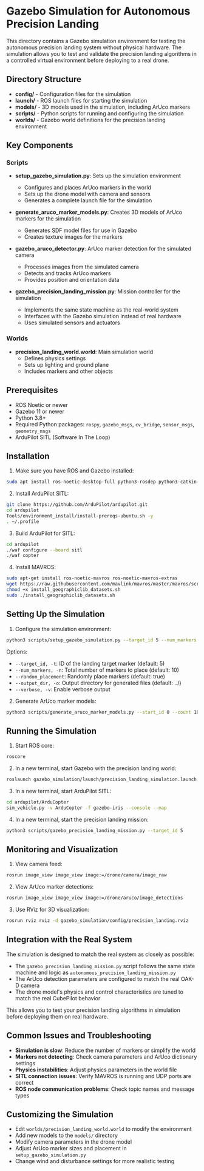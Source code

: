 # Gazebo Simulation for Autonomous Precision Landing

This directory contains a Gazebo simulation environment for testing the autonomous precision landing system without physical hardware. The simulation allows you to test and validate the precision landing algorithms in a controlled virtual environment before deploying to a real drone.

## Directory Structure

- **config/** - Configuration files for the simulation
- **launch/** - ROS launch files for starting the simulation
- **models/** - 3D models used in the simulation, including ArUco markers
- **scripts/** - Python scripts for running and configuring the simulation
- **worlds/** - Gazebo world definitions for the precision landing environment

## Key Components

### Scripts

- **setup_gazebo_simulation.py**: Sets up the simulation environment
  - Configures and places ArUco markers in the world
  - Sets up the drone model with camera and sensors
  - Generates a complete launch file for the simulation

- **generate_aruco_marker_models.py**: Creates 3D models of ArUco markers for the simulation
  - Generates SDF model files for use in Gazebo
  - Creates texture images for the markers

- **gazebo_aruco_detector.py**: ArUco marker detection for the simulated camera
  - Processes images from the simulated camera
  - Detects and tracks ArUco markers
  - Provides position and orientation data

- **gazebo_precision_landing_mission.py**: Mission controller for the simulation
  - Implements the same state machine as the real-world system
  - Interfaces with the Gazebo simulation instead of real hardware
  - Uses simulated sensors and actuators

### Worlds

- **precision_landing_world.world**: Main simulation world
  - Defines physics settings
  - Sets up lighting and ground plane
  - Includes markers and other objects

## Prerequisites

- ROS Noetic or newer
- Gazebo 11 or newer
- Python 3.8+
- Required Python packages: `rospy`, `gazebo_msgs`, `cv_bridge`, `sensor_msgs`, `geometry_msgs`
- ArduPilot SITL (Software In The Loop)

## Installation

1. Make sure you have ROS and Gazebo installed:
```bash
sudo apt install ros-noetic-desktop-full python3-rosdep python3-catkin-tools
```

2. Install ArduPilot SITL:
```bash
git clone https://github.com/ArduPilot/ardupilot.git
cd ardupilot
Tools/environment_install/install-prereqs-ubuntu.sh -y
. ~/.profile
```

3. Build ArduPilot for SITL:
```bash
cd ardupilot
./waf configure --board sitl
./waf copter
```

4. Install MAVROS:
```bash
sudo apt-get install ros-noetic-mavros ros-noetic-mavros-extras
wget https://raw.githubusercontent.com/mavlink/mavros/master/mavros/scripts/install_geographiclib_datasets.sh
chmod +x install_geographiclib_datasets.sh
sudo ./install_geographiclib_datasets.sh
```

## Setting Up the Simulation

1. Configure the simulation environment:
```bash
python3 scripts/setup_gazebo_simulation.py --target_id 5 --num_markers 10
```

Options:
- `--target_id, -t`: ID of the landing target marker (default: 5)
- `--num_markers, -n`: Total number of markers to place (default: 10)
- `--random_placement`: Randomly place markers (default: true)
- `--output_dir, -o`: Output directory for generated files (default: ../)
- `--verbose, -v`: Enable verbose output

2. Generate ArUco marker models:
```bash
python3 scripts/generate_aruco_marker_models.py --start_id 0 --count 10
```

## Running the Simulation

1. Start ROS core:
```bash
roscore
```

2. In a new terminal, start Gazebo with the precision landing world:
```bash
roslaunch gazebo_simulation/launch/precision_landing_simulation.launch
```

3. In a new terminal, start ArduPilot SITL:
```bash
cd ardupilot/ArduCopter
sim_vehicle.py -v ArduCopter -f gazebo-iris --console --map
```

4. In a new terminal, start the precision landing mission:
```bash
python3 scripts/gazebo_precision_landing_mission.py --target_id 5
```

## Monitoring and Visualization

1. View camera feed:
```bash
rosrun image_view image_view image:=/drone/camera/image_raw
```

2. View ArUco marker detections:
```bash
rosrun image_view image_view image:=/drone/aruco/image_detections
```

3. Use RViz for 3D visualization:
```bash
rosrun rviz rviz -d gazebo_simulation/config/precision_landing.rviz
```

## Integration with the Real System

The simulation is designed to match the real system as closely as possible:

- The `gazebo_precision_landing_mission.py` script follows the same state machine and logic as `autonomous_precision_landing_mission.py`
- The ArUco detection parameters are configured to match the real OAK-D camera
- The drone model's physics and control characteristics are tuned to match the real CubePilot behavior

This allows you to test your precision landing algorithms in simulation before deploying them on real hardware.

## Common Issues and Troubleshooting

- **Simulation is slow**: Reduce the number of markers or simplify the world
- **Markers not detecting**: Check camera parameters and ArUco dictionary settings
- **Physics instabilities**: Adjust physics parameters in the world file
- **SITL connection issues**: Verify MAVROS is running and UDP ports are correct
- **ROS node communication problems**: Check topic names and message types

## Customizing the Simulation

- Edit `worlds/precision_landing_world.world` to modify the environment
- Add new models to the `models/` directory
- Modify camera parameters in the drone model
- Adjust ArUco marker sizes and placement in `setup_gazebo_simulation.py`
- Change wind and disturbance settings for more realistic testing
